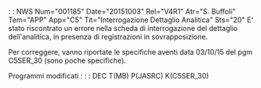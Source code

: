 :  : NWS Num="001185" Date="20151003" Rel="V4R1" Atr="S. Buffoli" Tem="APP" App="C5" Tit="Interrogazione Dettaglio Analitica" Sts="20"
E' stato riscontrato un errore nella scheda di interrogazione del dettaglio dell'analitica, in presenza di registrazioni in sovrapposizione.

Per correggere, vanno riportate le specifiche aventi data 03/10/15 del pgm C5SER_30 (sono poche specifiche).

Programmi modificati : 
 :  : DEC T(MB) P(JASRC) K(C5SER_30)
